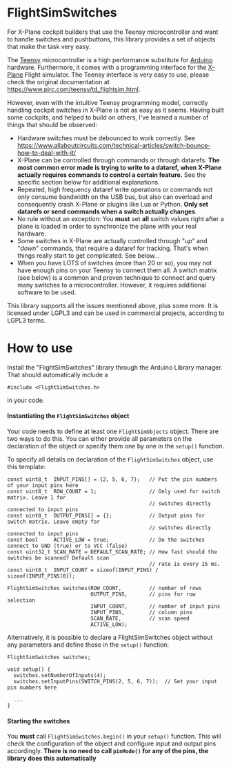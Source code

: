 # FlightSimSwitches

For X-Plane cockpit builders that use the Teensy microcontroller and want to
handle switches and pushbuttons, this library provides a set of objects that
make the task very easy.

The [Teensy](https://www.pjrc.com) microcontroller is a high performance
substitute for [Arduino](https://www.arduino.cc) hardware. Furthermore, it comes
with a programming interface for the [X-Plane](https://www.x-plane.com) Flight
simulator. The Teensy interface is very easy to use, please check the original
documentation at https://www.pjrc.com/teensy/td_flightsim.html.

However, even with the intuitive Teensy programming model, correctly handling
cockpit switches in X-Plane is not as easy as it seems. Having built some
cockpits, and helped to build on others, I've learned a number of things that
should be observed:

* Hardware switches must be debounced to work correctly. See https://www.allaboutcircuits.com/technical-articles/switch-bounce-how-to-deal-with-it/
* X-Plane can be controlled through commands or through datarefs. **The most
  common error made is trying to write to a dataref, when X-Plane actually
  requires commands to control a certain feature.** See the specific section
  below for additional explanations.
* Repeated, high frequency dataref write operations or commands not only consume
  bandwidth on the USB bus, but also can overload and consequently crash X-Plane
  or plugins like Lua or Python. **Only set datarefs or send commands when a
  switch actually changes**.
* No rule without an exception: You **must** set **all** switch values right after
  a plane is loaded in order to synchronize the plane with your real hardware.
* Some switches in X-Plane are actually controlled through "*up*" and
  "*down*" commands, that require a dataref for tracking. That's when things
  really start to get complicated. See below...
* When you have LOTS of switches (more than 20 or so), you may not have enough
  pins on your Teensy to connect them all. A switch matrix (see below) is a
  common and proven technique to connect and query many switches to a
  microcontroller. However, it requires additional software to be used.

This library supports all the issues mentioned above, plus some more. It is
licensed under LGPL3 and can be used in commercial projects, according to LGPL3
terms.

# How to use

Install the "FlightSimSwitches" library through the Arduino Library manager.
That should automatically include a

```
#include <FlightSimSwitches.h>
```

in your code.

#### Instantiating the `FlightSimSwitches` object

Your code needs to define at least one `FlightSimObjects` object. There are two
ways to do this. You can either provide all parameters on the declaration of
the object or specify them one by one in the `setup()` function.

To specify all details on declaration of the `FlightSimSwitches` object, use
this template:

```
const uint8_t  INPUT_PINS[] = {2, 5, 6, 7};   // Put the pin numbers of your input pins here
const uint8_t  ROW_COUNT = 1;                 // Only used for switch matrix. Leave 1 for
                                              // switches directly connected to input pins
const uint8_t  OUTPUT_PINS[] = {};            // Output pins for switch matrix. Leave empty for
                                              // switches directly connected to input pins
const bool     ACTIVE_LOW = true;             // Do the switches connect to GND (true) or to VCC (false)
const uint32_t SCAN_RATE = DEFAULT_SCAN_RATE; // How fast should the switches be scanned? Default scan
                                              // rate is every 15 ms.
const uint8_t  INPUT_COUNT = sizeof(INPUT_PINS) / sizeof(INPUT_PINS[0]);

FlightSimSwitches switches(ROW_COUNT,         // number of rows
                           OUTPUT_PINS,       // pins for row selection
                           INPUT_COUNT,       // number of input pins
                           INPUT_PINS,        // column pins
                           SCAN_RATE,         // scan speed
                           ACTIVE_LOW);
```
Alternatively, it is possible to declare a FlightSimSwitches object without any
parameters and define those in the `setup()` function:

```
FlightSimSwitches switches;

void setup() {
  switches.setNumberOfInputs(4);
  switches.setInputPins(SWITCH_PINS(2, 5, 6, 7));  // Set your input pin numbers here

  ...
}
```

#### Starting the switches

You **must** call `FlightSimSwitches.begin()` in your `setup()` function. This
will check the configuration of the object and configure input and output pins
accordingly.
**There is no need to call `pinMode()` for any of the pins, the library does this
automatically**
